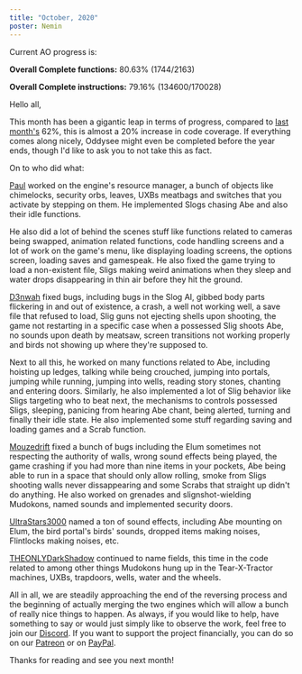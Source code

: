 ```yaml
---
title: "October, 2020"
poster: Nemin
---
```


Current AO progress is:

**Overall Complete functions:** 80.63% (1744/2163)

**Overall Complete instructions:** 79.16% (134600/170028)

Hello all,

This month has been a gigantic leap in terms of progress, compared to [last
month's](/blog/2020/10/01/2020september.html) 62%, this is almost a 20% increase in code coverage.
If everything comes along nicely, Oddysee might even be completed before the year ends, though I'd
like to ask you to not take this as fact.

On to who did what:

[Paul] worked on the engine's resource manager, a bunch of objects like chimelocks, security orbs,
leaves, UXBs meatbags and switches that you activate by stepping on them. He implemented Slogs
chasing Abe and also their idle functions.

He also did a lot of behind the scenes stuff like functions related to cameras being swapped,
animation related functions, code handling screens and a lot of work on the game's menu, like
displaying loading screens, the options screen, loading saves and gamespeak. He also fixed the game
trying to load a non-existent file, Sligs making weird animations when they sleep and water drops
disappearing in thin air before they hit the ground.

[D3nwah] fixed bugs, including bugs in the Slog AI, gibbed body parts flickering in and out of
existence, a crash, a well not working well, a save file that refused to load, Slig guns not
ejecting shells upon shooting, the game not restarting in a specific case when a possessed Slig
shoots Abe, no sounds upon death by meatsaw, screen transitions not working properly and birds not
showing up where they're supposed to.

Next to all this, he worked on many functions related to Abe, including hoisting up ledges, talking
while being crouched, jumping into portals, jumping while running, jumping into wells, reading story
stones, chanting and entering doors. Similarly, he also implemented a lot of Slig behavior like
Sligs targeting who to beat next, the mechanisms to controls possessed Sligs, sleeping, panicing
from hearing Abe chant, being alerted, turning and finally their idle state. He also implemented
some stuff regarding saving and loading games and a Scrab function.


[Mouzedrift] fixed a bunch of bugs including the Elum sometimes not respecting the authority of
walls, wrong sound effects being played, the game crashing if you had more than nine items in your
pockets, Abe being able to run in a space that should only allow rolling, smoke from Sligs shooting
walls never dissappearing and some Scrabs that straight up didn't do anything. He also worked on
grenades and slignshot-wielding Mudokons, named sounds and implemented security doors.

[UltraStars3000] named a ton of sound effects, including Abe mounting on Elum, the bird portal's
birds' sounds, dropped items making noises, Flintlocks making noises, etc.

[THEONLYDarkShadow] continued to name fields, this time in the code related to among other things
Mudokons hung up in the Tear-X-Tractor machines, UXBs, trapdoors, wells, water and the wheels.

All in all, we are steadily approaching the end of the reversing process and the beginning of
actually merging the two engines which will allow a bunch of really nice things to happen. As
always, if you would like to help, have something to say or would just simply like to observe the
work, feel free to join our [Discord]. If you want to support the project financially, you can do
so on our [Patreon] or on [PayPal].

Thanks for reading and see you next month!

[Paul]: https://github.com/AliveTeam/alive_reversing/pulls?q=is%3Apr+is%3Aclosed+created%3A2020-10-01..2020-11-01+author%3Apaulsapps
[D3nwah]: https://github.com/AliveTeam/alive_reversing/pulls?q=is%3Apr+is%3Aclosed+created%3A2020-10-01..2020-11-01+author%3Ad3nwah
[Mouzedrift]: https://github.com/AliveTeam/alive_reversing/pulls?q=is%3Apr+is%3Aclosed+created%3A2020-10-01..2020-11-01+author%3Amouzedrift
[UltraStars3000]: https://github.com/AliveTeam/alive_reversing/pulls?q=is%3Apr+is%3Aclosed+created%3A2020-10-01..2020-11-01+author%3AUltraStars3000
[THEONLYDarkShadow]: https://github.com/AliveTeam/alive_reversing/pulls?q=is%3Apr+is%3Aclosed+created%3A2020-10-01..2020-11-01+author%3ATHEONLYDarkShadow

[Discord]: https://discord.gg/khs6KKS
[Patreon]: https://www.patreon.com/alive
[PayPal]: https://paypal.me/paulsapps
